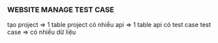 ### WEBSITE MANAGE TEST CASE 
 
tạo project => 1 table 
project có nhiều api => 1 table 
api có test case 
test case => có nhiều dữ liệu 
